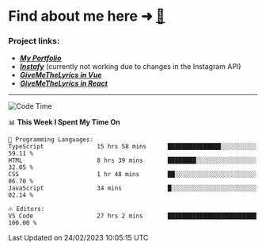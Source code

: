 # Find about me here ➜ [🧑](https://pauabella.dev)

### Project links:
- ***[My Portfolio](https://pauabella.dev)***
- ***[Instafy](https://instafy.me)*** (currently not working due to changes in the Instagram API)
- ***[GiveMeTheLyrics in Vue](https://lyrics.pauabella.dev)***
- ***[GiveMeTheLyrics in React](https://pauabella.dev/GiveMeTheLyrics)***

---
<!--START_SECTION:waka-->
![Code Time](http://img.shields.io/badge/Code%20Time-1%2C926%20hrs%2058%20mins-blue)

📊 **This Week I Spent My Time On** 

```text
💬 Programming Languages: 
TypeScript               15 hrs 58 mins      ███████████████░░░░░░░░░░   59.11 % 
HTML                     8 hrs 39 mins       ████████░░░░░░░░░░░░░░░░░   32.05 % 
CSS                      1 hr 48 mins        ██░░░░░░░░░░░░░░░░░░░░░░░   06.70 % 
JavaScript               34 mins             █░░░░░░░░░░░░░░░░░░░░░░░░   02.14 % 

🔥 Editors: 
VS Code                  27 hrs 2 mins       █████████████████████████   100.00 % 
```


 Last Updated on 24/02/2023 10:05:15 UTC
<!--END_SECTION:waka-->
